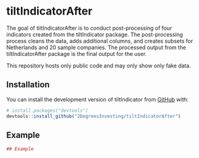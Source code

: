 
# tiltIndicatorAfter

The goal of tiltIndicatorAfter is to conduct post-processing of four
indicators created from the tiltIndicator package. The post-processing
process cleans the data, adds additional columns, and creates subsets
for Netherlands and 20 sample companies. The processed output from the
tiltIndicatorAfter package is the final output for the user.

This repository hosts only public code and may only show only fake data.

## Installation

You can install the development version of tiltIndicator from
[GitHub](https://github.com/) with:

``` r
# install.packages("devtools")
devtools::install_github("2DegreesInvesting/tiltIndicatorAfter")
```

## Example

``` r
## Example
```
